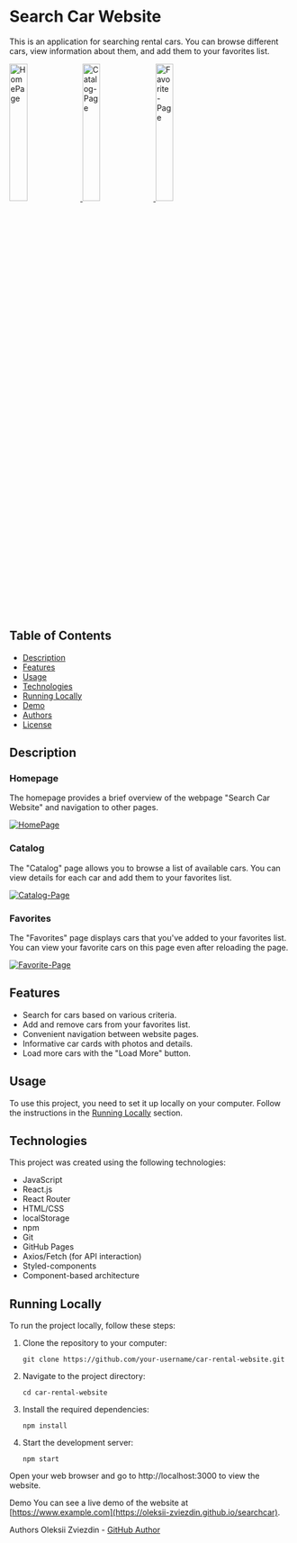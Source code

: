 # Search Car Website

This is an application for searching rental cars. You can browse different cars, view information about them, and add them to your favorites list.
<div>
   <tr>
      <td style="padding: 0;">
        <a href="https://ibb.co/QHQPvyS">
          <img src="https://i.ibb.co/t2KqpVj/HomePage.png" alt="HomePage" style="width: 25%;" border="0">
        </a>
      </td>
      <td style="padding: 0;">
        <a href="https://ibb.co/3rXF89S">
          <img src="https://i.ibb.co/JBLpbwr/Catalog-Page.png" alt="Catalog-Page" style="width: 25%;" border="0">
        </a>
      </td>
      <td style="padding: 0;">
        <a href="https://ibb.co/HhkYJjW">
          <img src="https://i.ibb.co/DrSkqZx/Favorite-Page.png" alt="Favorite-Page" style="width: 25%;" border="0">
        </a>
      </td>
    </tr>
</div>

## Table of Contents

- [Description](#Description)
- [Features](#Features)
- [Usage](#Usage)
- [Technologies](#Technologies)
- [Running Locally](#Running-Locally)
- [Demo](#Demo)
- [Authors](#Authors)
- [License](#License)

## Description

### Homepage

The homepage provides a brief overview of the webpage "Search Car Website" and navigation to other pages.

<div>
  <a href="https://ibb.co/QHQPvyS"><img src="https://i.ibb.co/t2KqpVj/HomePage.png" alt="HomePage" border="0"></a>
</div>

### Catalog

The "Catalog" page allows you to browse a list of available cars. You can view details for each car and add them to your favorites list.

<div>
 <a href="https://ibb.co/3rXF89S"><img src="https://i.ibb.co/JBLpbwr/Catalog-Page.png" alt="Catalog-Page" border="0"></a>
</div>


### Favorites

The "Favorites" page displays cars that you've added to your favorites list. You can view your favorite cars on this page even after reloading the page.

<div>
  <a href="https://ibb.co/HhkYJjW"><img src="https://i.ibb.co/DrSkqZx/Favorite-Page.png" alt="Favorite-Page" border="0"></a>
</div>

## Features

- Search for cars based on various criteria.
- Add and remove cars from your favorites list.
- Convenient navigation between website pages.
- Informative car cards with photos and details.
- Load more cars with the "Load More" button.

## Usage

To use this project, you need to set it up locally on your computer. Follow the instructions in the [Running Locally](#Running-Locally) section.

## Technologies

This project was created using the following technologies:

- JavaScript
- React.js
- React Router
- HTML/CSS
- localStorage
- npm
- Git
- GitHub Pages
- Axios/Fetch (for API interaction)
- Styled-components
- Component-based architecture

## Running Locally

To run the project locally, follow these steps:

1. Clone the repository to your computer:

   ```shell
   git clone https://github.com/your-username/car-rental-website.git

2. Navigate to the project directory:

   ```shell
   cd car-rental-website

2. Install the required dependencies:

   ```shell
   npm install
   
3. Start the development server:

   ```shell
   npm start

Open your web browser and go to http://localhost:3000 to view the website.

Demo
You can see a live demo of the website at [https://www.example.com](https://oleksii-zviezdin.github.io/searchcar).

Authors
Oleksii Zviezdin - <a href="https://github.com/oleksii-zviezdin">GitHub Author</a>
